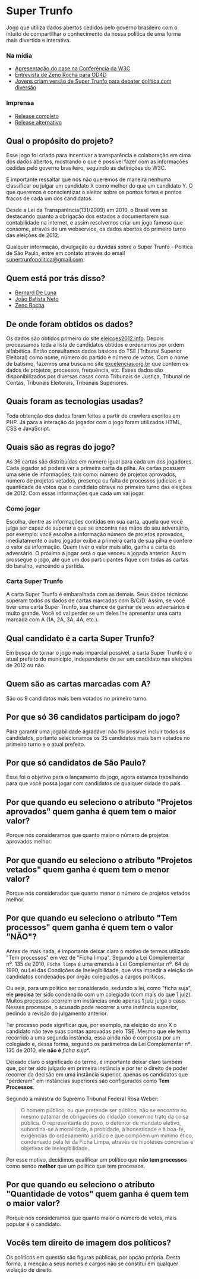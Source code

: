 # Super Trunfo

Jogo que utiliza dados abertos cedidos pelo governo brasileiro com o intuito de compartilhar o conhecimento da nossa política de uma forma mais divertida e interativa.

### Na mídia

* [Apresentação do case na Conferência da W3C](http://www.slideshare.net/zenorocha/slides-14815770)
* [Entrevista de Zeno Rocha para OD4D](http://soundcloud.com/od4d/zeno-rocha)
* [Jovens criam versão de Super Trunfo para debater política com diversão](http://fernandovieri.com/2012/10/22/jovens-recriam-versao-de-super-trunfo-para-debater-politica-com-diversao-2/)

### Imprensa

* [Release completo](https://github.com/transparencia/super-trunfo/blob/dev/release/1.pdf?raw=true)
* [Release alternativo](https://github.com/transparencia/super-trunfo/blob/dev/release/2.pdf?raw=true)


## Qual o propósito do projeto?

Esse jogo foi criado para incentivar a transparência e colaboração em cima dos dados abertos, mostrando o que é possível fazer com as informações cedidas pelo governo brasileiro, seguindo as definições do W3C.

É importante ressaltar que nós não queremos de maneira nenhuma classificar ou julgar um candidato X como melhor do que um candidato Y. O que queremos é conscientizar o eleitor sobre os pontos fortes e pontos fracos de cada um dos candidatos.

Desde a Lei da Transparência(131/2009) em 2010, o Brasil vem se destacando quanto a obrigação dos estados a documentarem sua contabilidade na internet, e assim resolvemos criar um jogo famoso que consome, através de um webservice, os dados abertos do primeiro turno das eleições de 2012.

Qualquer informação, divulgação ou dúvidas sobre o Super Trunfo - Política de São Paulo, entre em contato através do email [supertrunfopolitica@gmail.com](mailto:supertrunfopolitica@gmail.com).

## Quem está por trás disso?

* [Bernard De Luna](http://github.com/bernarddeluna)
* [João Batista Neto](http://github.com/netojoaobatista)
* [Zeno Rocha](http://github.com/zenorocha)

## De onde foram obtidos os dados?

Os dados são obtidos primeiro do site [eleicoes2012.info](http://www.eleicoes2012.info/). Depois processamos toda a lista de candidatos obtidos e ordenamos por ordem alfabética. Então consultamos dados básicos do TSE (Tribunal Superior Eleitoral) como nome, número do partido e número de votos. Com o nome de batismo, fazemos uma busca no site [excelencias.org.br](http://excelencias.org.br) que contém os dados de projetos, processos, frequência, etc. Esses dados são disponibilizados por diversas casas como Tribunais de Justiça, Tribunal de Contas, Tribunais Eleitorais, Tribunais Superiores.

## Quais foram as tecnologias usadas?

Toda obtenção dos dados foram feitos a partir de crawlers escritos em PHP. Já para a interação do jogador com o jogo foram utilizados HTML, CSS e JavaScript.

## Quais são as regras do jogo?

As 36 cartas são distribuídas em número igual para cada um dos jogadores. Cada jogador só poderá ver a primeira carta da pilha. As cartas possuem uma série de informações, tais como: número de projetos aprovados, número de projetos vetados, presença ou falta de processos judiciais e a quantidade de votos que o candidato obteve no primeiro turno das eleições de 2012. Com essas informações que cada um vai jogar.

### Como jogar

Escolha, dentre as informações contidas em sua carta, aquela que você julga ser capaz de superar a que se encontra nas mãos do seu adversário, por exemplo: você escolhe a informação número de projetos aprovados, imediatamente o outro jogador exibe a primeira carta de sua pilha e confere o valor da informação. Quem tiver o valor mais alto, ganha a carta do adversário. O próximo a jogar será o que venceu a jogada anterior. Assim prossegue o jogo, até que um dos participantes fique com todas as cartas do baralho, vencendo a partida.

### Carta Super Trunfo

A carta Super Trunfo é embaralhada com as demais. Seus dados técnicos superam todos os dados de cartas marcadas com B/C/D. Assim, se você tiver uma carta Super Trunfo, sua chance de ganhar de seus adversários é muito grande. Você só vai perder se um deles lhe apresentar uma carta marcada com A (1A, 2A, 3A, 4A, etc.).

## Qual candidato é a carta Super Trunfo?

Em busca de tornar o jogo mais imparcial possível, a carta Super Trunfo é o atual prefeito do município, independente de ser um candidato nas eleições de 2012 ou não.

## Quem são as cartas marcadas com A?

São os 9 candidatos mais bem votados no primeiro turno.

##  Por que só 36 candidatos participam do jogo?

Para garantir uma jogabilidade agradável não foi possível incluir todos os candidatos, portanto selecionamos os 35 candidatos mais bem votados no primeiro turno e o atual prefeito.

## Por que só candidatos de São Paulo?

Esse foi o objetivo para o lançamento do jogo, agora estamos trabalhando para que você possa jogar com candidatos de qualquer cidade do país.

## Por que quando eu seleciono o atributo "Projetos aprovados" quem ganha é quem tem o maior valor?

Porque nós consideramos que quanto maior o número de projetos aprovados melhor.

## Por que quando eu seleciono o atributo "Projetos vetados" quem ganha é quem tem o menor valor?

Porque nós considerados que quanto menor o número de projetos vetados melhor.

## Por que quando eu seleciono o atributo "Tem processos" quem ganha é quem tem o valor "NÃO"?

Antes de mais nada, é importante deixar claro o motivo de termos utilizado "Tem processos" em vez de "Ficha limpa". Segundo a Lei Complementar nº. 135 de 2010, `Ficha limpa` é uma emenda à Lei Complementar nº. 64 de 1990, ou Lei das Condições de Inelegibilidade, que visa impedir a eleição de candidatos condenados por órgão colegiados a cargos políticos.

Ou seja, para um político ser considerado, sedundo a lei, como "ficha suja", ele **precisa** ter sido condenado com um colegiado (com mais do que 1 juiz). Muitos processos ocorrem em instâncias onde apenas 1 juiz julga o caso. Nesses processos, o acusado pode recorrer a uma instância superior, pedindo a revisão do julgamento anterior.

Ter processo pode significar que, por exemplo, na eleição do ano X o candidato não teve suas contas aprovadas pelo TSE. Mesmo que ele tenha recorrido a uma segunda instância, essa ainda não é composta por um colegiado e, dessa forma, segundo os parâmetros da Lei Complementar nº. 135 de 2010, ele **não é** *ficha suja**.

Deixado claro o significado do termo, é importante deixar claro também que, por ter sido julgado em primeira instância e por ter o direito de poder recorrer da decisão em uma instância superior, apenas os candidatos que "perderam" em instâncias superiores são configurados como **Tem Processos**.

Segundo a ministra do Supremo Tribunal Federal Rosa Weber:

> O homem público, ou que pretende ser público, não se encontra no mesmo patamar de obrigações do cidadão comum no trato da coisa pública. O representante do povo, o detentor de mandato eletivo, subordina-se à moralidade, à probidade, à honestidade e à boa-fé, exigências do ordenamento jurídico e que compõem um mínimo ético, condensado pela lei da Ficha Limpa, através de hipóteses concretas e objetivas de inelegibilidade.

Por esse motivo, decidimos qualificar um político que **não tem processos** como sendo **melhor** que um político que tem processos.

## Por que quando eu seleciono o atributo "Quantidade de votos" quem ganha é quem tem o maior valor?

Porque nós consideramos que quanto maior o número de votos, mais popular é o candidato.

## Vocês tem direito de imagem dos políticos?

Os políticos em questão são figuras públicas, por opção própria. Desta forma, a menção a seus nomes e cargos não se constitui em qualquer violação de direito.